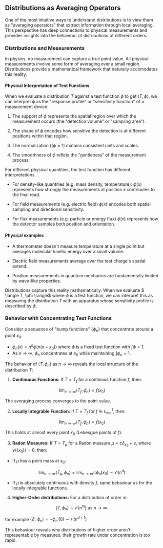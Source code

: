 ## Distributions as Averaging Operators

One of the most intuitive ways to understand distributions is to view them as "averaging
operators" that extract information through local averaging. This perspective has deep
connections to physical measurements and provides insights into the behaviour of distributions
of different orders.

### Distributions and Measurements

In physics, no measurement can capture a true point value. All physical measurements
involve some form of averaging over a small region. Distributions provide a mathematical
framework that naturally accomodates this reality.

#### Physical Interpretation of Test Functions

When we evaluate a distribution $T$ against a test function $\phi$ to get
$\langle T, \phi \rangle$, we can interpret $\phi$ as the "response profile"
or "sensitivity function" of a measurement device.

1. The support of $\phi$ represents the spatial region over which the measurement
occurs (the "detection volume" or "sampling area").

2. The shape of $\phi$ encodes how sensitive the detection is at different positions
within that region.

3. The normalization ($\int \phi = 1$) matains consistent units and scales.

4. The smoothness of $\phi$ reflets the "gentleness" of the measurement process.

For different physical quantities, the test function has different interpretations.

- For density-like quantities (e.g. mass density, temperature): $\phi(x)$ represents
how strongly the measurements at position $x$ contributes to the final read.

- For field measurements (e.g. electric field) $\phi(x)$ encodes both spatial sampling
and directional sensitivity.

- For flux measurements (e.g. particle or energy flux) $\phi(x)$ represents how the detector
samples both position and orientation.

#### Physical examples

- A thermometer doesn't measure temperature at a single point but averages molecular
kinetic energy over a small volume.

- Electric field measurements average over the test charge's spatial extend.

- Position measurements in quantum mechanics are fundamentally limited by wave-like properties.

Distributions capture this reality mathematically. When we evaluate
$ \langle T, \phi \rangle$ where $\phi$ is a test function, we can interpret this
as measuring the distribution
$T$ with an apparatus whose sensitivity profile is described by $\phi$.


### Behavior with Concentrating Test Functions

Consider a sequence of "bump functions" $\{ \phi_n \}$ that concentrate around a point $x_0$.

- $\phi_n(x) = n^d \phi(n(x-x_0))$ where $\phi$ is a fixed test function with $\int \phi = 1$.
- As $n\to\infty$, $\phi_n$ concentrates at $x_0$ while maintaining $\int\phi_n = 1$.

The behavior of $\langle T, \phi_n \rangle$ as $n\to\infty$ reveals the local structure
of the distribution $T$:

1. **Continuous Functions:** If $T = T_f$ for a continous function $f$, then:

$$
    \lim_{n\to\infty} \langle T_f, \phi_n \rangle = f(x_0)
$$

The averaging process converges to the point value.

2. **Locally Integrable Function:** If $T= T_f$ for $f \in L^1_{\mathrm{loc}}$, then:

$$
    \lim_{n\to\infty} \langle T_f, \phi_n \rangle = f(x_0)
$$

This holds at almost every point $x_0$ (Lebesgue points of $f$).

3. **Radon Measures:** If $T = T_{\mu}$ for a Radon measure
$\mu = c \delta_{x_0} + \nu$, where $\nu(\{ x_0 \}) = 0$, then:

- If $\mu$ has a point mass at $x_0$:

$$
    \lim_{n\to\infty} \langle T_\mu, \phi_n \rangle = \lim_{n\to\infty} c \phi_n(x_0) \sim \mathcal{O}(n^d)
$$

- If $\mu$ is absolutely continuous with density $f$, same behaviour as for the locally integrable functions.

4. **Higher-Order distributions:** For a distribution of order $m$:

$$
    \langle T, \phi_n \rangle \sim \mathcal{O}(n^m) \ \mbox{as}\ n\to\infty.
$$

for example $\langle \delta', \phi_n \rangle = -\phi_n'(0) \sim \mathcal{O}(n^{d+1})$

This behaviour reveals why distributions of higher order aren't representable by measures,
their growth rate under concentration is too rapid.



